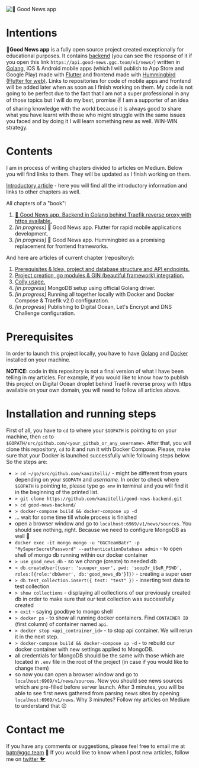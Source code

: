 ![📰 Good News app](https://miro.medium.com/max/3840/1*bf7idsl5jS_aic9toUVUWA.png)

# Intentions
**📰Good News app** is a fully open source project created exceptionally for educational purposes. It contains [backend](https://github.com/kanzitelli/good-news-backend) (you can see the response of it if you open this link `https://api.good-news.ggc.team/v1/news/`) written in [Golang](https://golang.org/), iOS & Android mobile apps (which I will publish to App Store and Google Play) made with [Flutter](https://flutter.dev/) and frontend made with [Hummingbird (Flutter for web)](https://github.com/flutter/flutter_web). Links to repositories for code of mobile apps and frontend will be added later when as soon as I finish working on them. My code is not going to be perfect due to the fact that I am not a super professional in any of those topics but I will do my best, promise ✌️ I am a supporter of an idea of sharing knowledge with the world because it is always good to share what you have learnt with those who might struggle with the same issues you faced and by doing it I will learn something new as well. WIN-WIN strategy. 

# Contents
I am in process of writing chapters divided to articles on Medium. Below you will find links to them. They will be updated as I finish working on them.

[Introductory article](https://medium.com/@kanzitelli/good-news-app-golang-flutter-hummingbird-1949f22b299f) - here you will find all the introductory information and links to other chapters as well.

All chapters of a "book":
1. [📰 Good News app. Backend in Golang behind Traefik reverse proxy with https available.](https://medium.com/@kanzitelli/good-news-app-backend-in-golang-behind-traefik-reverse-proxy-with-https-available-2165b11467e4) 
2. *[in progress]* 📰 Good News app. Flutter for rapid mobile applications development.
3. *[in progress]* 📰 Good News app. Hummingbird as a promising replacement for frontend frameworks.

And here are articles of current chapter (repository):
1. [Prerequisites & Idea, project and database structure and API endpoints.](https://medium.com/@kanzitelli/good-news-app-backend-in-golang-behind-traefik-reverse-proxy-with-https-available-2165b11467e4)
2. [Project creation, go modules & GIN (beautiful framework) integration.](https://medium.com/@kanzitelli/good-news-app-backend-in-golang-project-creation-go-modules-gin-integration-237960136b4c)
3. [Colly usage.](https://medium.com/@kanzitelli/good-news-app-backend-in-golang-colly-usage-325ded0b5d34)
4. *[in progress]* MongoDB setup using official Golang driver.
5. *[in progress]* Running all together locally with Docker and Docker Compose & Traefik v2.0 configuration.
6. *[in progress]* Publishing to Digital Ocean, Let's Encrypt and DNS Challenge configuration.

# Prerequisites
In order to launch this project locally, you have to have [Golang](https://golang.org/) and [Docker](https://docs.docker.com/v17.12/install/) installed on your machine.

**NOTICE:** code in this repository is not a final version of what I have been telling in my articles. For example, if you would like to know how to publish this project on Digital Ocean droplet behind Traefik reverse proxy with https available on your own domain, you will need to follow all articles above. 

# Installation and running steps
First of all, you have to `cd` to where your `$GOPATH` is pointing to on your machine, then `cd` to `$GOPATH/src/github.com/<your_github_or_any_username>`. After that, you will clone this repository, `cd` to it and run it with Docker Compose. Please, make sure that your Docker is launched successfully while following steps below. 
So the steps are:
- `> cd ~/go/src/github.com/kanzitelli/` - might be different from yours depending on your `$GOPATH` and *username*. In order to check where `$GOPATH` is pointing to, please type `go env` in terminal and you will find it in the beginning of the printed list.
- `> git clone https://github.com/kanzitelli/good-news-backend.git`
- `> cd good-news-backend/`
- `> docker-compose build && docker-compose up -d`
- ... wait for some time till whole process is finished
- open a browser window and go to `localhost:6969/v1/news/sources`. You should see nothing, right. Because we need to configure MongoDB as well 🙂
- `docker exec -it mongo mongo -u "GGCTeamBatr" -p "MySuperSecretPassword" --authenticationDatabase admin` - to open shell of mongo db running within our docker container
- `> use good_news_db` - so we change (create) to needed db
- `> db.createUser({user: 'suuuper_user', pwd: 'soop3r_U$eR_PSWD', roles:[{role:'dbOwner', db:'good_news_db'}]})` - creating a super user 
- `> db.test_collection.insert({ test: "test" })` - inserting test data to test collection
- `> show collections` - displaying all collections of our previously created db in order to make sure that our test collection was successfully created
- `> exit` - saying goodbye to mongo shell
- `> docker ps` - to show all running docker containers. Find `CONTAINER ID` (first column) of container named `api`.
- `> docker stop <api_contrainer_id>` - to stop api container. We will rerun it in the next step.
- `> docker-compose build && docker-compose up -d` - to rebuild our docker container with new settings applied to MongoDB.
- all credentials for MongoDB should be the same with those which are located in `.env` file in the root of the project (in case if you would like to change them)
- so now you can open a browser window and go to `localhost:6969/v1/news/sources`. Now you should see news sources which are pre-filled before server launch. After 3 minutes, you will be able to see first news gathered from parsing news sites by opening `localhost:6969/v1/news`. Why 3 minutes? Follow my articles on Medium to understand that 😉

# Contact me
If you have any comments or suggestions, please feel free to email me at [batr@ggc.team](mailto:batr@ggc.team) 🙂
If you would like to know when I post new articles, follow me on [twitter 🐦](https://twitter.com/kanzitelli)